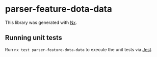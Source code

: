 # parser-feature-dota-data

This library was generated with [Nx](https://nx.dev).

## Running unit tests

Run `nx test parser-feature-dota-data` to execute the unit tests via [Jest](https://jestjs.io).

